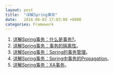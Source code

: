 ```yaml
---
layout: post
title:  "详解Spring事务"
date:   2016-06-02 17:03:00 +0800
categories: Framework
---
```


1. [详解Spring事务：什么是事务?](http://sadwxqezc.github.io/HuangHuanBlog/framework/2016/06/05/%E4%BB%80%E4%B9%88%E6%98%AF%E4%BA%8B%E5%8A%A1.html)。
2. [详解Spring事务：事务的隔离性]()。
3. [详解Spring事务：Spring的事务管理]()。
4. [详解Spring事务：Spring中事务的Propagation]()。
5. [详解Spring事务：XA事务]()。
